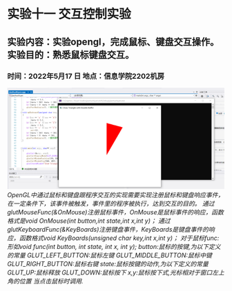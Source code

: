 # 实验十一 交互控制实验
## 实验内容：实验opengl，完成鼠标、键盘交互操作。 实验目的：熟悉鼠标键盘交互。 
### 时间：2022年5月17 日  地点：信息学院2202机房





![image](https://github.com/Polaris1491319352/Graphics/blob/main/image/work11.jpg)  
_OpenGL中通过鼠标和键盘跟程序交互的实现需要实现注册鼠标和键盘响应事件，在一定条件下，该事件被触发，事件里的程序被执行，达到交互的目的。
通过glutMouseFunc(&OnMouse)注册鼠标事件，OnMouse是鼠标事件的响应，函数格式是void OnMouse(int button,int state,int x,int y)；
通过glutKeyboardFunc(&KeyBoards)注册键盘事件，KeyBoards是键盘事件的响应，函数格式void KeyBoards(unsigned char key,int x,int y)；
对于鼠标func:形如void func(int button, int state, int x, int y);
button:鼠标的按键,为以下定义的常量 
  GLUT_LEFT_BUTTON:鼠标左键 
  GLUT_MIDDLE_BUTTON:鼠标中键 
  GLUT_RIGHT_BUTTON:鼠标右键 
state:鼠标按键的动作,为以下定义的常量 
  GLUT_UP:鼠标释放 
  GLUT_DOWN:鼠标按下 
x,y:鼠标按下式,光标相对于窗口左上角的位置
当点击鼠标时调用._
